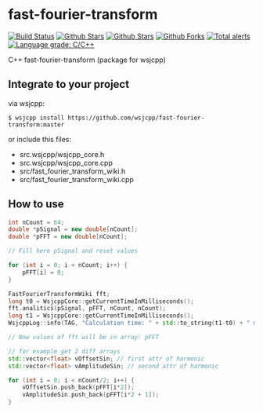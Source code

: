 # fast-fourier-transform

[![Build Status](https://api.travis-ci.com/wsjcpp/fast-fourier-transform.svg?branch=master)](https://travis-ci.com/wsjcpp/fast-fourier-transform) [![Github Stars](https://img.shields.io/github/stars/wsjcpp/fast-fourier-transform.svg?label=github%20%E2%98%85)](https://github.com/wsjcpp/fast-fourier-transform) [![Github Stars](https://img.shields.io/github/contributors/wsjcpp/fast-fourier-transform.svg)](https://github.com/wsjcpp/fast-fourier-transform) [![Github Forks](https://img.shields.io/github/forks/wsjcpp/fast-fourier-transform.svg?label=github%20forks)](https://github.com/wsjcpp/wsjcpp/network/members) [![Total alerts](https://img.shields.io/lgtm/alerts/g/wsjcpp/fast-fourier-transform.svg?logo=lgtm&logoWidth=18)](https://lgtm.com/projects/g/wsjcpp/fast-fourier-transform/alerts/) [![Language grade: C/C++](https://img.shields.io/lgtm/grade/cpp/g/wsjcpp/fast-fourier-transform.svg?logo=lgtm&logoWidth=18)](https://lgtm.com/projects/g/wsjcpp/fast-fourier-transform/context:cpp)

C++ fast-fourier-transform (package for wsjcpp)

## Integrate to your project

via wsjcpp:

```
$ wsjcpp install https://github.com/wsjcpp/fast-fourier-transform:master
```

or include this files:

* src.wsjcpp/wsjcpp_core.h
* src.wsjcpp/wsjcpp_core.cpp
* src/fast_fourier_transform_wiki.h
* src/fast_fourier_transform_wiki.cpp

## How to use

``` cpp
int nCount = 64;
double *pSignal = new double[nCount];
double *pFFT = new double[nCount];

// Fill here pSignal and reset values

for (int i = 0; i < nCount; i++) {
    pFFT[i] = 0;
}

FastFourierTransformWiki fft;
long t0 = WsjcppCore::getCurrentTimeInMilliseconds();
fft.analitics(pSignal, pFFT, nCount, nCount);
long t1 = WsjcppCore::getCurrentTimeInMilliseconds();
WsjcppLog::info(TAG, "Calculation time: " + std::to_string(t1-t0) + " ms");

// Now values of fft will be in array: pFFT

// for example get 2 diff arrays 
std::vector<float> vOffsetSin; // first attr of harmonic
std::vector<float> vAmplitudeSin; // second attr of harmonic

for (int i = 0; i < nCount/2; i++) {
    vOffsetSin.push_back(pFFT[i*2]);
    vAmplitudeSin.push_back(pFFT[i*2 + 1]);
}

```
